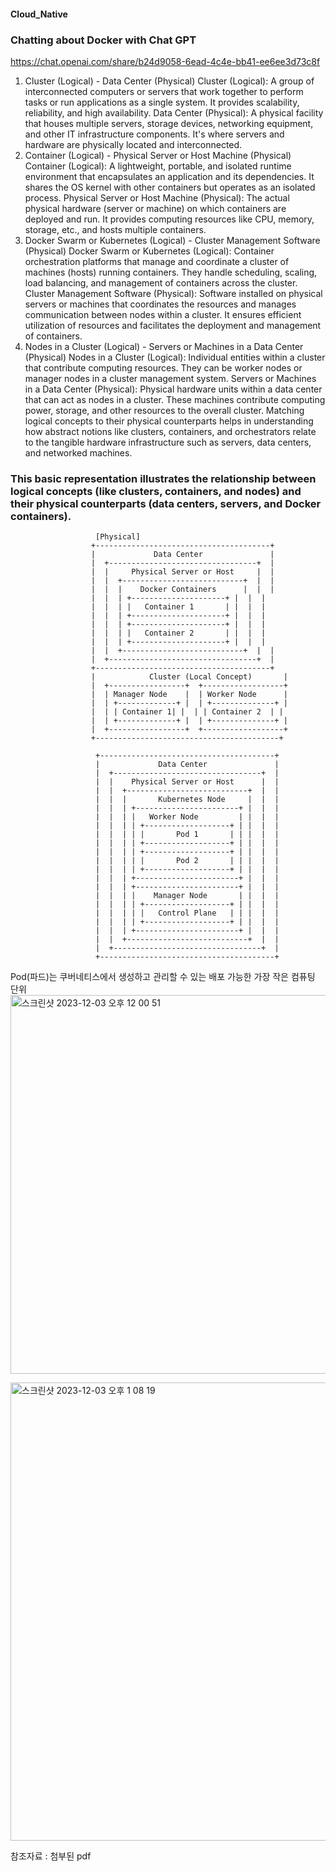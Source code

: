 #### Cloud_Native


### Chatting  about Docker with Chat GPT
https://chat.openai.com/share/b24d9058-6ead-4c4e-bb41-ee6ee3d73c8f


1. Cluster (Logical) - Data Center (Physical)
Cluster (Logical): A group of interconnected computers or servers that work together to perform tasks or run applications as a single system. It provides scalability, reliability, and high availability.
Data Center (Physical): A physical facility that houses multiple servers, storage devices, networking equipment, and other IT infrastructure components. It's where servers and hardware are physically located and interconnected.
2. Container (Logical) - Physical Server or Host Machine (Physical)
Container (Logical): A lightweight, portable, and isolated runtime environment that encapsulates an application and its dependencies. It shares the OS kernel with other containers but operates as an isolated process.
Physical Server or Host Machine (Physical): The actual physical hardware (server or machine) on which containers are deployed and run. It provides computing resources like CPU, memory, storage, etc., and hosts multiple containers.
3. Docker Swarm or Kubernetes (Logical) - Cluster Management Software (Physical)
Docker Swarm or Kubernetes (Logical): Container orchestration platforms that manage and coordinate a cluster of machines (hosts) running containers. They handle scheduling, scaling, load balancing, and management of containers across the cluster.
Cluster Management Software (Physical): Software installed on physical servers or machines that coordinates the resources and manages communication between nodes within a cluster. It ensures efficient utilization of resources and facilitates the deployment and management of containers.
4. Nodes in a Cluster (Logical) - Servers or Machines in a Data Center (Physical)
Nodes in a Cluster (Logical): Individual entities within a cluster that contribute computing resources. They can be worker nodes or manager nodes in a cluster management system.
Servers or Machines in a Data Center (Physical): Physical hardware units within a data center that can act as nodes in a cluster. These machines contribute computing power, storage, and other resources to the overall cluster.
Matching logical concepts to their physical counterparts helps in understanding how abstract notions like clusters, containers, and orchestrators relate to the tangible hardware infrastructure such as servers, data centers, and networked machines.    


### This basic representation illustrates the relationship between logical concepts (like clusters, containers, and nodes) and their physical counterparts (data centers, servers, and Docker containers).
 ```
                    [Physical]
                   +---------------------------------------+
                   |             Data Center               |
                   |  +---------------------------------+  |
                   |  |     Physical Server or Host     |  |
                   |  |  +---------------------------+  |  |
                   |  |  |    Docker Containers      |  |  |
                   |  |  | +---------------------+ |  |  |
                   |  |  | |   Container 1       | |  |  |
                   |  |  | +---------------------+ |  |  |
                   |  |  | +---------------------+ |  |  |
                   |  |  | |   Container 2       | |  |  |
                   |  |  | +---------------------+ |  |  |
                   |  |  +---------------------------+  |  |
                   |  +---------------------------------+  |
                   +---------------------------------------+
                   |            Cluster (Local Concept)       |
                   |  +-----------------+  +------------------+
                   |  | Manager Node    |  | Worker Node      |
                   |  | +-------------+ |  | +--------------+ |
                   |  | | Container 1| |  | | Container 2  | |
                   |  | +-------------+ |  | +--------------+ |
                   |  +-----------------+  +------------------+
                   +-----------------------------------------+

```


```
                   +---------------------------------------+
                   |             Data Center               |
                   |  +---------------------------------+  |
                   |  |    Physical Server or Host      |  |
                   |  |  +---------------------------+  |  |
                   |  |  |       Kubernetes Node     |  |  |
                   |  |  | +-----------------------+ |  |  |
                   |  |  | |   Worker Node         | |  |  |
                   |  |  | | +-------------------+ | |  |  |
                   |  |  | | |       Pod 1       | | |  |  |
                   |  |  | | +-------------------+ | |  |  |
                   |  |  | | +-------------------+ | |  |  |
                   |  |  | | |       Pod 2       | | |  |  |
                   |  |  | | +-------------------+ | |  |  |
                   |  |  | +-----------------------+ |  |  |
                   |  |  | +-----------------------+ |  |  |
                   |  |  | |    Manager Node       | |  |  |
                   |  |  | | +-------------------+ | |  |  |
                   |  |  | | |   Control Plane   | | |  |  |
                   |  |  | | +-------------------+ | |  |  |
                   |  |  | +-----------------------+ |  |  |
                   |  |  +---------------------------+  |  |
                   |  +---------------------------------+  |
                   +---------------------------------------+

```
Pod(파드)는 쿠버네티스에서 생성하고 관리할 수 있는 배포 가능한 가장 작은 컴퓨팅 단위   
<img width="606" alt="스크린샷 2023-12-03 오후 12 00 51" src="https://github.com/PhoebeYoon/Cloud_Native/assets/48478079/3fca848c-67fa-4dba-b1b9-16a33be37b2b">


<img width="733" alt="스크린샷 2023-12-03 오후 1 08 19" src="https://github.com/PhoebeYoon/Cloud_Native/assets/48478079/57114ca6-ad77-48b6-a67a-d2b8ac47fae5">


 참조자료 : 첨부된 pdf 
 
 
